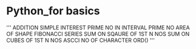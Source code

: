 # Python_for basics

'''
ADDITION
SIMPLE INTEREST
PRIME NO IN INTERVAL
PRIME NO
AREA OF SHAPE
FIBONACCI SERIES
SUM ON SQAURE OF 1ST N NOS
SUM ON CUBES OF 1ST N NOS
ASCCI NO OF CHARACTER  ORD()
'''

